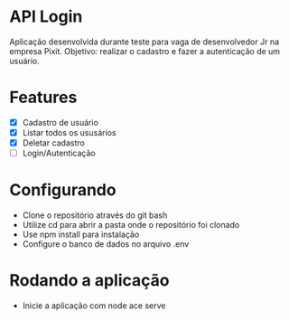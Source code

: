 # API Login
Aplicação desenvolvida durante teste para vaga de desenvolvedor Jr na empresa Pixit. 
Objetivo: realizar o cadastro e fazer a autenticação de um usuário.
# Features
- [x] Cadastro de usuário
- [x] Listar todos os ususários
- [x] Deletar cadastro
- [ ] Login/Autenticação
# Configurando
- Clone o repositório através do git bash
- Utilize cd para abrir a pasta onde o repositório foi clonado
- Use npm install para instalação
- Configure o banco de dados no arquivo .env
# Rodando a aplicação
- Inicie a aplicação com node ace serve
